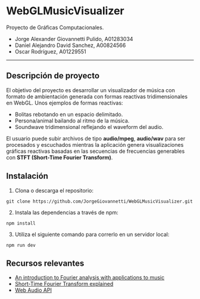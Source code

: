 # WebGLMusicVisualizer

Proyecto de Gráficas Computacionales.

* Jorge Alexander Giovannetti Pulido, A01283034
* Daniel Alejandro David Sanchez, A00824566
* Oscar Rodríguez, A01229551

---

## Descripción de proyecto
El objetivo del proyecto es desarrollar un visualizador de música con formato de ambientación generada
con formas reactivas tridimensionales en WebGL. Unos ejemplos de formas reactivas:

* Bolitas rebotando en un espacio delimitado.
* Persona/animal bailando al ritmo de la música.
* Soundwave tridimensional reflejando el waveform del audio.

El usuario puede subir archivos de tipo **audio/mpeg**, **audio/wav** para ser procesados y escuchados mientras la aplicación
genera visualizaciones gráficas reactivas basadas en las secuencias de frecuencias generables con 
**STFT (Short-Time Fourier Transform)**.

## Instalación
1. Clona o descarga el repositorio:
```
git clone https://github.com/JorgeGiovannetti/WebGLMusicVisualizer.git
```
2. Instala las dependencias a través de npm:
```
npm install
```
3. Utiliza el siguiente comando para correrlo en un servidor local:
```
npm run dev
```

## Recursos relevantes
* [An introduction to Fourier analysis with applications to music](https://scholarship.claremont.edu/cgi/viewcontent.cgi?referer=&httpsredir=1&article=1142&context=jhm)
* [Short-Time Fourier Transform explained](https://www.youtube.com/watch?v=-Yxj3yfvY-4)
* [Web Audio API](https://developer.mozilla.org/en-US/docs/Web/API/Web_Audio_API)
